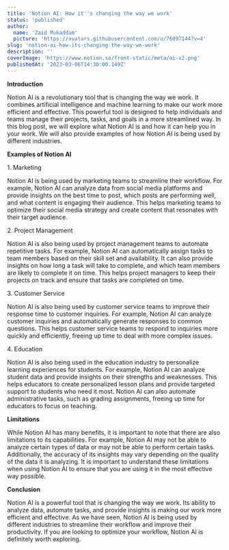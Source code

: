 ```yaml
---
title: 'Notion AI: How it''s changing the way we work'
status: 'published'
author:
  name: 'Zaid Mukaddam'
  picture: 'https://avatars.githubusercontent.com/u/76097144?v=4'
slug: 'notion-ai-how-its-changing-the-way-we-work'
description: ''
coverImage: 'https://www.notion.so/front-static/meta/ai-v2.png'
publishedAt: '2023-03-06T14:30:00.149Z'
---
```


**Introduction**

Notion AI is a revolutionary tool that is changing the way we work. It combines artificial intelligence and machine learning to make our work more efficient and effective. This powerful tool is designed to help individuals and teams manage their projects, tasks, and goals in a more streamlined way. In this blog post, we will explore what Notion AI is and how it can help you in your work. We will also provide examples of how Notion AI is being used by different industries.

**Examples of Notion AI**

1\. Marketing

Notion AI is being used by marketing teams to streamline their workflow. For example, Notion AI can analyze data from social media platforms and provide insights on the best time to post, which posts are performing well, and what content is engaging their audience. This helps marketing teams to optimize their social media strategy and create content that resonates with their target audience.

2\. Project Management

Notion AI is also being used by project management teams to automate repetitive tasks. For example, Notion AI can automatically assign tasks to team members based on their skill set and availability. It can also provide insights on how long a task will take to complete, and which team members are likely to complete it on time. This helps project managers to keep their projects on track and ensure that tasks are completed on time.

3\. Customer Service

Notion AI is also being used by customer service teams to improve their response time to customer inquiries. For example, Notion AI can analyze customer inquiries and automatically generate responses to common questions. This helps customer service teams to respond to inquiries more quickly and efficiently, freeing up time to deal with more complex issues.

4\. Education

Notion AI is also being used in the education industry to personalize learning experiences for students. For example, Notion AI can analyze student data and provide insights on their strengths and weaknesses. This helps educators to create personalized lesson plans and provide targeted support to students who need it most. Notion AI can also automate administrative tasks, such as grading assignments, freeing up time for educators to focus on teaching.

**Limitations**

While Notion AI has many benefits, it is important to note that there are also limitations to its capabilities. For example, Notion AI may not be able to analyze certain types of data or may not be able to perform certain tasks. Additionally, the accuracy of its insights may vary depending on the quality of the data it is analyzing. It is important to understand these limitations when using Notion AI to ensure that you are using it in the most effective way possible.

**Conclusion**

Notion AI is a powerful tool that is changing the way we work. Its ability to analyze data, automate tasks, and provide insights is making our work more efficient and effective. As we have seen, Notion AI is being used by different industries to streamline their workflow and improve their productivity. If you are looking to optimize your workflow, Notion AI is definitely worth exploring.

